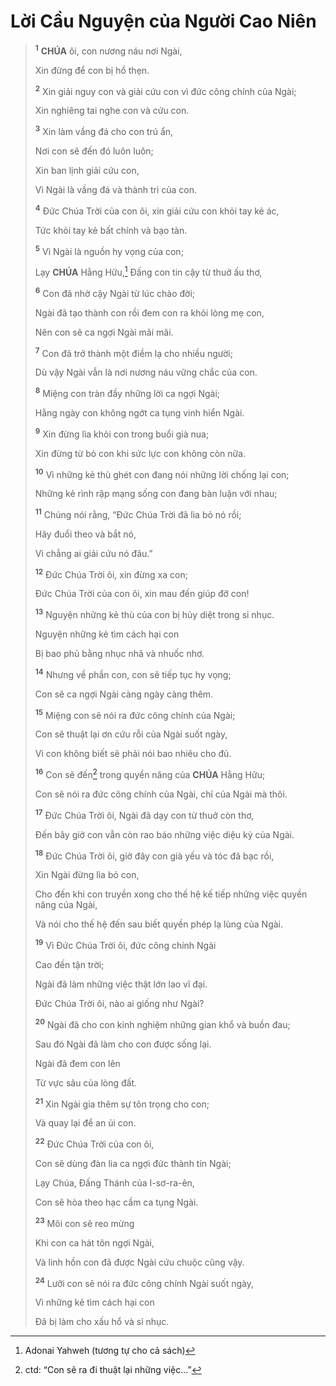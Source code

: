 # Lời Cầu Nguyện của Người Cao Niên

> <sup><b>1</b></sup> **CHÚA** ôi, con nương náu nơi Ngài,
>
> Xin đừng để con bị hổ thẹn.
>
> <sup><b>2</b></sup> Xin giải nguy con và giải cứu con vì đức công chính của Ngài;
>
> Xin nghiêng tai nghe con và cứu con.
>
> <sup><b>3</b></sup> Xin làm vầng đá cho con trú ẩn,
>
> Nơi con sẽ đến đó luôn luôn;
>
> Xin ban lịnh giải cứu con,
>
> Vì Ngài là vầng đá và thành trì của con.
>
> <sup><b>4</b></sup> Đức Chúa Trời của con ôi, xin giải cứu con khỏi tay kẻ ác,
>
> Tức khỏi tay kẻ bất chính và bạo tàn.
>
> <sup><b>5</b></sup> Vì Ngài là nguồn hy vọng của con;
>
> Lạy **CHÚA** Hằng Hữu,[^1-e402d993-17f3-488e-9278-83934831aa88] Đấng con tin cậy từ thuở ấu thơ,
>
> <sup><b>6</b></sup> Con đã nhờ cậy Ngài từ lúc chào đời;
>
> Ngài đã tạo thành con rồi đem con ra khỏi lòng mẹ con,
>
> Nên con sẽ ca ngợi Ngài mãi mãi.
>
> <sup><b>7</b></sup> Con đã trở thành một điềm lạ cho nhiều người;
>
> Dù vậy Ngài vẫn là nơi nương náu vững chắc của con.
>
> <sup><b>8</b></sup> Miệng con tràn đầy những lời ca ngợi Ngài;
>
> Hằng ngày con không ngớt ca tụng vinh hiển Ngài.
>
> <sup><b>9</b></sup> Xin đừng lìa khỏi con trong buổi già nua;
>
> Xin đừng từ bỏ con khi sức lực con không còn nữa.
>
> <sup><b>10</b></sup> Vì những kẻ thù ghét con đang nói những lời chống lại con;
>
> Những kẻ rình rập mạng sống con đang bàn luận với nhau;
>
> <sup><b>11</b></sup> Chúng nói rằng, “Đức Chúa Trời đã lìa bỏ nó rồi;
>
> Hãy đuổi theo và bắt nó,
>
> Vì chẳng ai giải cứu nó đâu.”
>
> <sup><b>12</b></sup> Đức Chúa Trời ôi, xin đừng xa con;
>
> Đức Chúa Trời của con ôi, xin mau đến giúp đỡ con!
>
> <sup><b>13</b></sup> Nguyện những kẻ thù của con bị hủy diệt trong sỉ nhục.
>
> Nguyện những kẻ tìm cách hại con
>
> Bị bao phủ bằng nhục nhã và nhuốc nhơ.
>
> <sup><b>14</b></sup> Nhưng về phần con, con sẽ tiếp tục hy vọng;
>
> Con sẽ ca ngợi Ngài càng ngày càng thêm.
>
> <sup><b>15</b></sup> Miệng con sẽ nói ra đức công chính của Ngài;
>
> Con sẽ thuật lại ơn cứu rỗi của Ngài suốt ngày,
>
> Vì con không biết sẽ phải nói bao nhiêu cho đủ.
>
> <sup><b>16</b></sup> Con sẽ đến[^2-e402d993-17f3-488e-9278-83934831aa88] trong quyền năng của **CHÚA** Hằng Hữu;
>
> Con sẽ nói ra đức công chính của Ngài, chỉ của Ngài mà thôi.
>
> <sup><b>17</b></sup> Đức Chúa Trời ôi, Ngài đã dạy con từ thuở còn thơ,
>
> Đến bây giờ con vẫn còn rao báo những việc diệu kỳ của Ngài.
>
> <sup><b>18</b></sup> Đức Chúa Trời ôi, giờ đây con già yếu và tóc đã bạc rồi,
>
> Xin Ngài đừng lìa bỏ con,
>
> Cho đến khi con truyền xong cho thế hệ kế tiếp những việc quyền năng của Ngài,
>
> Và nói cho thế hệ đến sau biết quyền phép lạ lùng của Ngài.
>
> <sup><b>19</b></sup> Vì Đức Chúa Trời ôi, đức công chính Ngài
>
> Cao đến tận trời;
>
> Ngài đã làm những việc thật lớn lao vĩ đại.
>
> Đức Chúa Trời ôi, nào ai giống như Ngài?
>
> <sup><b>20</b></sup> Ngài đã cho con kinh nghiệm những gian khổ và buồn đau;
>
> Sau đó Ngài đã làm cho con được sống lại.
>
> Ngài đã đem con lên
>
> Từ vực sâu của lòng đất.
>
> <sup><b>21</b></sup> Xin Ngài gia thêm sự tôn trọng cho con;
>
> Và quay lại để an ủi con.
>
> <sup><b>22</b></sup> Đức Chúa Trời của con ôi,
>
> Con sẽ dùng đàn lia ca ngợi đức thành tín Ngài;
>
> Lạy Chúa, Đấng Thánh của I-sơ-ra-ên,
>
> Con sẽ hòa theo hạc cầm ca tụng Ngài.
>
> <sup><b>23</b></sup> Môi con sẽ reo mừng
>
> Khi con ca hát tôn ngợi Ngài,
>
> Và linh hồn con đã được Ngài cứu chuộc cũng vậy.
>
> <sup><b>24</b></sup> Lưỡi con sẽ nói ra đức công chính Ngài suốt ngày,
>
> Vì những kẻ tìm cách hại con
>
> Đã bị làm cho xấu hổ và sỉ nhục.

[^1-e402d993-17f3-488e-9278-83934831aa88]: Adonai Yahweh (tương tự cho cả sách)

[^2-e402d993-17f3-488e-9278-83934831aa88]: ctd: “Con sẽ ra đi thuật lại những việc...”
